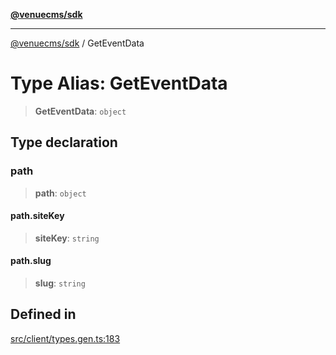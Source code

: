[**@venuecms/sdk**](../README.md)

***

[@venuecms/sdk](../README.md) / GetEventData

# Type Alias: GetEventData

> **GetEventData**: `object`

## Type declaration

### path

> **path**: `object`

#### path.siteKey

> **siteKey**: `string`

#### path.slug

> **slug**: `string`

## Defined in

[src/client/types.gen.ts:183](https://github.com/venuecms/sdk/blob/5b4cd028834bd354af42c2350c53afae614ed54f/src/client/types.gen.ts#L183)
